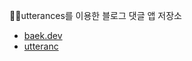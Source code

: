 ✍🏻utterances를 이용한 블로그 댓글 앱 저장소
- [baek.dev](https://baek.dev)
- [utteranc](https://utteranc.es/)   
